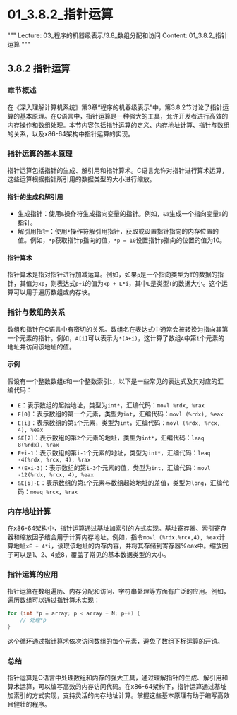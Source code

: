 # 01_3.8.2_指针运算

"""
Lecture: 03_程序的机器级表示/3.8_数组分配和访问
Content: 01_3.8.2_指针运算
"""

## 3.8.2 指针运算

### 章节概述
在《深入理解计算机系统》第3章“程序的机器级表示”中，第3.8.2节讨论了指针运算的基本原理。在C语言中，指针运算是一种强大的工具，允许开发者进行高效的内存操作和数组处理。本节内容包括指针运算的定义、内存地址计算、指针与数组的关系，以及x86-64架构中指针运算的实现。

### 指针运算的基本原理
指针运算包括指针的生成、解引用和指针算术。C语言允许对指针进行算术运算，这些运算根据指针所引用的数据类型的大小进行缩放。

#### 指针的生成和解引用
- 生成指针：使用`&`操作符生成指向变量的指针。例如，`&a`生成一个指向变量`a`的指针。
- 解引用指针：使用`*`操作符解引用指针，获取或设置指针指向的内存位置的值。例如，`*p`获取指针`p`指向的值，`*p = 10`设置指针`p`指向的位置的值为10。

#### 指针算术
指针算术是指对指针进行加减运算。例如，如果`p`是一个指向类型为`T`的数据的指针，其值为`xp`，则表达式`p+i`的值为`xp + L*i`，其中`L`是类型`T`的数据大小。这个运算可以用于遍历数组或内存块。

### 指针与数组的关系
数组和指针在C语言中有密切的关系。数组名在表达式中通常会被转换为指向其第一个元素的指针。例如，`A[i]`可以表示为`*(A+i)`，这计算了数组`A`中第`i`个元素的地址并访问该地址的值。

#### 示例
假设有一个整数数组`E`和一个整数索引`i`，以下是一些常见的表达式及其对应的汇编代码：

- `E`：表示数组的起始地址，类型为`int*`，汇编代码：`movl %rdx, %rax`
- `E[0]`：表示数组的第一个元素，类型为`int`，汇编代码：`movl (%rdx), %eax`
- `E[i]`：表示数组的第`i`个元素，类型为`int`，汇编代码：`movl (%rdx, %rcx, 4), %eax`
- `&E[2]`：表示数组的第`2`个元素的地址，类型为`int*`，汇编代码：`leaq 8(%rdx), %rax`
- `E+i-1`：表示数组的第`i-1`个元素的地址，类型为`int*`，汇编代码：`leaq -4(%rdx, %rcx, 4), %rax`
- `*(E+i-3)`：表示数组的第`i-3`个元素的值，类型为`int`，汇编代码：`movl -12(%rdx, %rcx, 4), %eax`
- `&E[i]-E`：表示数组的第`i`个元素与数组起始地址的差值，类型为`long`，汇编代码：`movq %rcx, %rax`

### 内存地址计算
在x86-64架构中，指针运算通过基址加索引的方式实现。基址寄存器、索引寄存器和缩放因子结合用于计算内存地址。例如，指令`movl (%rdx,%rcx,4), %eax`计算地址`xE + 4*i`，读取该地址的内存内容，并将其存储到寄存器%eax中。缩放因子可以是1、2、4或8，覆盖了常见的基本数据类型的大小。

### 指针运算的应用
指针运算在数组遍历、内存分配和访问、字符串处理等方面有广泛的应用。例如，遍历数组可以通过指针算术实现：
```c
for (int *p = array; p < array + N; p++) {
    // 处理*p
}
```
这个循环通过指针算术依次访问数组的每个元素，避免了数组下标运算的开销。

### 总结
指针运算是C语言中处理数组和内存的强大工具，通过理解指针的生成、解引用和算术运算，可以编写高效的内存访问代码。在x86-64架构下，指针运算通过基址加索引的方式实现，支持灵活的内存地址计算。掌握这些基本原理有助于编写高效且健壮的程序。
